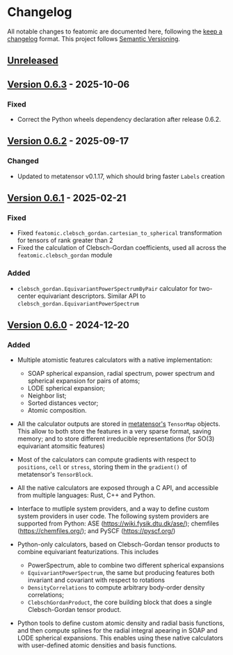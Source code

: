 # Changelog

All notable changes to featomic are documented here, following the [keep
a changelog](https://keepachangelog.com/en/1.1.0/) format. This project follows
[Semantic Versioning](https://semver.org/spec/v2.0.0.html).

## [Unreleased](https://github.com/metatensor/featomic/)

<!-- Possible sections for each package:

### Added

### Fixed

### Changed

### Removed
-->

## [Version 0.6.3](https://github.com/metatensor/featomic/releases/tag/featomic-v0.6.2) - 2025-10-06

### Fixed

- Correct the Python wheels dependency declaration after release 0.6.2.

## [Version 0.6.2](https://github.com/metatensor/featomic/releases/tag/featomic-v0.6.2) - 2025-09-17

### Changed

- Updated to metatensor v0.1.17, which should bring faster `Labels` creation

## [Version 0.6.1](https://github.com/metatensor/featomic/releases/tag/featomic-v0.6.1) - 2025-02-21

### Fixed
- Fixed `featomic.clebsch_gordan.cartesian_to_spherical` transformation for tensors of
  rank greater than 2
- Fixed the calculation of Clebsch-Gordan coefficients, used all across the
  `featomic.clebsch_gordan` module

### Added

- `clebsch_gordan.EquivariantPowerSpectrumByPair` calculator for two-center equivariant
   descriptors. Similar API to `clebsch_gordan.EquivariantPowerSpectrum`

## [Version 0.6.0](https://github.com/metatensor/featomic/releases/tag/featomic-v0.6.0) - 2024-12-20

### Added

- Multiple atomistic features calculators with a native implementation:
    - SOAP spherical expansion, radial spectrum, power spectrum and spherical
      expansion for pairs of atoms;
    - LODE spherical expansion;
    - Neighbor list;
    - Sorted distances vector;
    - Atomic composition.

- All the calculator outputs are stored in
  [metatensor's](https://docs.metatensor.org/) `TensorMap` objects. This allow
  to both store the features in a very sparse format, saving memory; and to
  store different irreducible representations (for SO(3) equivariant atomsitic
  features)

- Most of the calculators can compute gradients with respect to `positions`,
  `cell` or `stress`, storing them in the `gradient()` of metatensor's
  `TensorBlock`.

- All the native calculators are exposed through a C API, and accessible from
  multiple languages: Rust, C++ and Python.

- Interface to mutliple system providers, and a way to define custom system
  providers in user code. The following system providers are supported from
  Python: ASE (https://wiki.fysik.dtu.dk/ase/); chemfiles
  (https://chemfiles.org/); and PySCF (https://pyscf.org/)

- Python-only calculators, based on Clebsch-Gordan tensor products to combine
  equivariant featurizations. This includes
    - PowerSpectrum, able to combine two different spherical expansions
    - `EquivariantPowerSpectrum`, the same but producing features both invariant
      and covariant with respect to rotations
    - `DensityCorrelations` to compute arbitrary body-order density correlations;
    - `ClebschGordanProduct`, the core building block that does a single
      Clebsch-Gordan tensor product.

- Python tools to define custom atomic density and radial basis functions, and
  then compute splines for the radial integral apearing in SOAP and LODE
  spherical expansions. This enables using these native calculators with
  user-defined atomic densities and basis functions.
